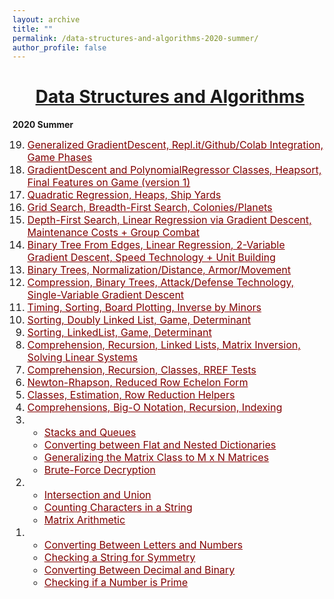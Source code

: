 ```yaml
---
layout: archive
title: ""
permalink: /data-structures-and-algorithms-2020-summer/
author_profile: false
---
```


<head>
    <style type="text/css">
       a.nav:link {color: black;}    /* unvisited link */
       a.nav:visited {color: black;}   /* visited link */
       a.nav:hover {color: #0066ff; text-decoration: underline;}    /* mouse over link */
       a.nav:active {color: #0066ff; text-decoration: underline;}   /* selected link */
       a.body:link {color: maroon;}    /* unvisited link */
       a.body:visited {color: maroon;}   /* visited link */
       a.body:hover {color: #0066ff; text-decoration: underline;}    /* mouse over link */
       a.body:active {color: #0066ff; text-decoration: underline;}   /* selected link */
       a.home:link {color: #0066ff;}    /* unvisited link */
       a.home:visited {color: #0066ff;}   /* visited link */
       a.home:hover {color: #0066ff; text-decoration: none;}    /* mouse over link */
       a.home:active {color: #0066ff; text-decoration: none;}   /* selected link */
    </style>
</head>

# [<center>Data Structures and Algorithms</center>](#top)

<div style="width:100%; max-width:800px; margin:auto">      

<b>2020 Summer</b>
<font size="3em"><ol reversed>
    <li><a class="body" target="_blank" href="https://github.com/eurisko-us/assignments/blob/master/2020-summer/Assignment_019.ipynb">Generalized GradientDescent, Repl.it/Github/Colab Integration, Game Phases</a></li>
    <li><a class="body" target="_blank" href="https://github.com/eurisko-us/assignments/blob/master/2020-summer/Assignment_018.ipynb">GradientDescent and PolynomialRegressor Classes, Heapsort, Final Features on Game (version 1)</a></li>
    <li><a class="body" target="_blank" href="https://github.com/eurisko-us/assignments/blob/master/2020-summer/Assignment_017.ipynb">Quadratic Regression, Heaps, Ship Yards</a></li>
    <li><a class="body" target="_blank" href="https://github.com/eurisko-us/assignments/blob/master/2020-summer/Assignment_016.ipynb">Grid Search, Breadth-First Search, Colonies/Planets</a></li>
    <li><a class="body" target="_blank" href="https://github.com/eurisko-us/assignments/blob/master/2020-summer/Assignment_015.ipynb">Depth-First Search, Linear Regression via Gradient Descent, Maintenance Costs + Group Combat</a></li>
    <li><a class="body" target="_blank" href="https://github.com/eurisko-us/assignments/blob/master/2020-summer/Assignment_014.ipynb">Binary Tree From Edges, Linear Regression, 2-Variable Gradient Descent, Speed Technology + Unit Building</a></li>
    <li><a class="body" target="_blank" href="https://github.com/eurisko-us/assignments/blob/master/2020-summer/Assignment_013.ipynb">Binary Trees, Normalization/Distance, Armor/Movement</a></li>
    <li><a class="body" target="_blank" href="https://github.com/eurisko-us/assignments/blob/master/2020-summer/Assignment_012.ipynb">Compression, Binary Trees, Attack/Defense Technology, Single-Variable Gradient Descent</a></li>
    <li><a class="body" target="_blank" href="https://github.com/eurisko-us/assignments/blob/master/2020-summer/Assignment_011.ipynb">Timing, Sorting, Board Plotting, Inverse by Minors</a></li>
    <li><a class="body" target="_blank" href="https://github.com/eurisko-us/assignments/blob/master/2020-summer/Assignment_010.ipynb">Sorting, Doubly Linked List, Game, Determinant</a></li>
    <li><a class="body" target="_blank" href="https://github.com/eurisko-us/assignments/blob/master/2020-summer/Assignment_009.ipynb">Sorting, LinkedList, Game, Determinant</a></li>
    <li><a class="body" target="_blank" href="https://github.com/eurisko-us/assignments/blob/master/2020-summer/Assignment_008.ipynb">Comprehension, Recursion, Linked Lists, Matrix Inversion, Solving Linear Systems</a></li>
    <li><a class="body" target="_blank" href="https://github.com/eurisko-us/assignments/blob/master/2020-summer/Assignment_007.ipynb">Comprehension, Recursion, Classes, RREF Tests</a></li>
    <li><a class="body" target="_blank" href="https://github.com/eurisko-us/assignments/blob/master/2020-summer/Assignment_006.ipynb">Newton-Rhapson, Reduced Row Echelon Form</a></li>
    <li><a class="body" target="_blank" href="https://github.com/eurisko-us/assignments/blob/master/2020-summer/Assignment_005.ipynb">Classes, Estimation, Row Reduction Helpers</a></li>
    <li><a class="body" target="_blank" href="https://github.com/eurisko-us/assignments/blob/master/2020-summer/Assignment_004.ipynb">Comprehensions, Big-O Notation, Recursion, Indexing</a></li>
    <li>
        <ul>
        <li><a class="body" target="_blank" href="https://github.com/eurisko-us/files/all_problems_iteration_1.html#Problem-3-1">Stacks and Queues</a></li>
        <li><a class="body" target="_blank" href="https://github.com/eurisko-us/files/all_problems_iteration_1.html#Problem-3-2">Converting between Flat and Nested Dictionaries</a></li>
        <li><a class="body" target="_blank" href="https://github.com/eurisko-us/files/all_problems_iteration_1.html#Problem-3-3">Generalizing the Matrix Class to M x N Matrices</a></li>
        <li><a class="body" target="_blank" href="https://github.com/eurisko-us/files/all_problems_iteration_1.html#Problem-3-4">Brute-Force Decryption</a></li>
        </ul>
    </li>
    <li>
        <ul>
        <li><a class="body" target="_blank" href="https://github.com/eurisko-us/files/all_problems_iteration_1.html#Problem-2-1">Intersection and Union</a></li>
        <li><a class="body" target="_blank" href="https://github.com/eurisko-us/files/all_problems_iteration_1.html#Problem-2-2">Counting Characters in a String</a></li>
        <li><a class="body" target="_blank" href="https://github.com/eurisko-us/files/all_problems_iteration_1.html#Problem-2-3">Matrix Arithmetic</a></li>
        </ul>
    </li>
    <li>
        <ul>
        <li><a class="body" target="_blank" href="https://github.com/eurisko-us/files/all_problems_iteration_1.html#Problem-1-1">Converting Between Letters and Numbers</a></li>
        <li><a class="body" target="_blank" href="https://github.com/eurisko-us/files/all_problems_iteration_1.html#Problem-1-2">Checking a String for Symmetry</a></li>
        <li><a class="body" target="_blank" href="https://github.com/eurisko-us/files/all_problems_iteration_1.html#Problem-1-3">Converting Between Decimal and Binary</a></li>
        <li><a class="body" target="_blank" href="https://github.com/eurisko-us/files/all_problems_iteration_1.html#Problem-1-4">Checking if a Number is Prime</a></li>
        </ul>
    </li>
</ol></font>  

</div>
